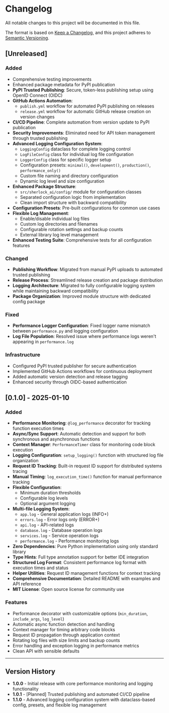 # Changelog

All notable changes to this project will be documented in this file.

The format is based on [Keep a Changelog](https://keepachangelog.com/en/1.0.0/),
and this project adheres to [Semantic Versioning](https://semver.org/spec/v2.0.0.html).

## [Unreleased]

### Added
- Comprehensive testing improvements
- Enhanced package metadata for PyPI publication
- **PyPI Trusted Publishing**: Secure, token-less publishing setup using OpenID Connect (OIDC)
- **GitHub Actions Automation**: 
  - `publish.yml` workflow for automated PyPI publishing on releases
  - `release.yml` workflow for automatic GitHub release creation on version changes
- **CI/CD Pipeline**: Complete automation from version update to PyPI publication
- **Security Improvements**: Eliminated need for API token management through trusted publishing
- **Advanced Logging Configuration System**:
  - `LoggingConfig` dataclass for complete logging control
  - `LogFileConfig` class for individual log file configuration
  - `LoggerConfig` class for specific logger setup
  - Configuration presets: `minimal()`, `development()`, `production()`, `performance_only()`
  - Custom file naming and directory configuration
  - Dynamic log level and size configuration
- **Enhanced Package Structure**: 
  - `src/sherlock_ai/config/` module for configuration classes
  - Separated configuration logic from implementation
  - Clean import structure with backward compatibility
- **Configuration Presets**: Pre-built configurations for common use cases
- **Flexible Log Management**: 
  - Enable/disable individual log files
  - Custom log directories and filenames
  - Configurable rotation settings and backup counts
  - External library log level management
- **Enhanced Testing Suite**: Comprehensive tests for all configuration features

### Changed
- **Publishing Workflow**: Migrated from manual PyPI uploads to automated trusted publishing
- **Release Process**: Streamlined release creation and package distribution
- **Logging Architecture**: Migrated to fully configurable logging system while maintaining backward compatibility
- **Package Organization**: Improved module structure with dedicated config package

### Fixed
- **Performance Logger Configuration**: Fixed logger name mismatch between `performance.py` and logging configuration
- **Log File Population**: Resolved issue where performance logs weren't appearing in `performance.log`

### Infrastructure
- Configured PyPI trusted publisher for secure authentication
- Implemented GitHub Actions workflows for continuous deployment
- Added automatic version detection and release tagging
- Enhanced security through OIDC-based authentication

## [0.1.0] - 2025-01-10

### Added
- **Performance Monitoring**: `@log_performance` decorator for tracking function execution times
- **Async/Sync Support**: Automatic detection and support for both synchronous and asynchronous functions
- **Context Manager**: `PerformanceTimer` class for monitoring code block execution
- **Logging Configuration**: `setup_logging()` function with structured log file organization
- **Request ID Tracking**: Built-in request ID support for distributed systems tracing
- **Manual Timing**: `log_execution_time()` function for manual performance tracking
- **Flexible Configuration**: 
  - Minimum duration thresholds
  - Configurable log levels
  - Optional argument logging
- **Multi-file Logging System**:
  - `app.log` - General application logs (INFO+)
  - `errors.log` - Error logs only (ERROR+)
  - `api.log` - API-related logs
  - `database.log` - Database operation logs
  - `services.log` - Service operation logs
  - `performance.log` - Performance monitoring logs
- **Zero Dependencies**: Pure Python implementation using only standard library
- **Type Hints**: Full type annotation support for better IDE integration
- **Structured Log Format**: Consistent performance log format with execution times and status
- **Helper Utilities**: Request ID management functions for context tracking
- **Comprehensive Documentation**: Detailed README with examples and API reference
- **MIT License**: Open source license for community use

### Features
- Performance decorator with customizable options (`min_duration`, `include_args`, `log_level`)
- Automatic async function detection and handling
- Context manager for timing arbitrary code blocks
- Request ID propagation through application context
- Rotating log files with size limits and backup counts
- Error handling and exception logging in performance metrics
- Clean API with sensible defaults

---

## Version History

- **1.0.0** - Initial release with core performance monitoring and logging functionality
- **1.0.1** - [Planned] Trusted publishing and automated CI/CD pipeline
- **1.1.0** - Advanced logging configuration system with dataclass-based config, presets, and flexible log management 